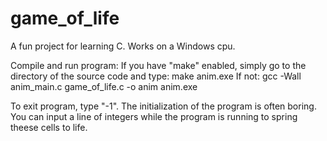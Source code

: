 # game_of_life

A fun project for learning C.
Works on a Windows cpu.

Compile and run program:
If you have "make" enabled, simply go to the directory of the source code and type:
   make
   anim.exe
If not:
   gcc -Wall anim_main.c game_of_life.c -o anim
   anim.exe
   
   
To exit program, type "-1".
The initialization of the program is often boring. You can input a line of integers while the 
program is running to spring theese cells to life. 
